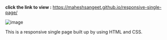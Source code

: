 
<strong>click the link to view :</strong>  https://maheshsangeet.github.io/responsive-single-page/

![image](https://user-images.githubusercontent.com/74812363/117651486-9f017c80-b1af-11eb-98c6-d821927b3994.png)



This is a responsive single page built up by using HTML and CSS. 
